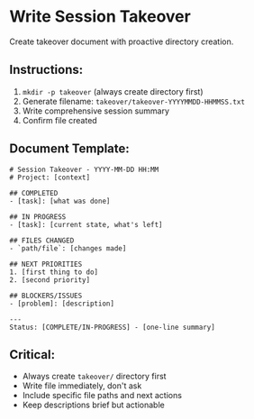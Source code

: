 # Write Session Takeover

Create takeover document with proactive directory creation.

## Instructions:

1. `mkdir -p takeover` (always create directory first)
2. Generate filename: `takeover/takeover-YYYYMMDD-HHMMSS.txt`
3. Write comprehensive session summary
4. Confirm file created

## Document Template:

```
# Session Takeover - YYYY-MM-DD HH:MM
# Project: [context]

## COMPLETED
- [task]: [what was done]

## IN PROGRESS  
- [task]: [current state, what's left]

## FILES CHANGED
- `path/file`: [changes made]

## NEXT PRIORITIES
1. [first thing to do]
2. [second priority]

## BLOCKERS/ISSUES
- [problem]: [description]

---
Status: [COMPLETE/IN-PROGRESS] - [one-line summary]
```

## Critical:
- Always create `takeover/` directory first
- Write file immediately, don't ask
- Include specific file paths and next actions
- Keep descriptions brief but actionable